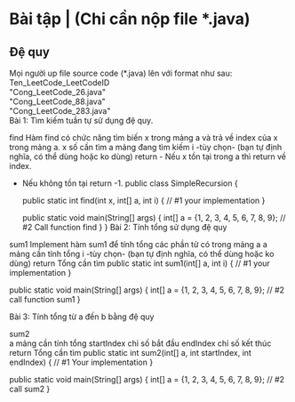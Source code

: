 # Bài tập | (Chi cần nộp file *.java)
## Đệ quy 

Mọi người up file source code (\*.java) lên với format như sau: Ten_LeetCode_LeetCodeID <br/>
"Cong_LeetCode_26.java" <br/>
"Cong_LeetCode_88.java" <br/>
"Cong_LeetCode_283.java" <br/>
Bài 1: Tìm kiếm tuần tự sử dụng đệ quy.

find	Hàm find có chức năng tìm biến x trong mảng a và trả về index của x trong mảng a.
x	số cần tìm
a	mảng đang tìm kiếm
i	-tùy chọn- (bạn tự định nghĩa, có thể dùng hoặc ko dùng)
return	- Nếu x tồn tại trong a thì return về index.
- Nếu không tồn tại return -1.
public class SimpleRecursion {

    public static int find(int x, int[] a, int i)
    {
         // #1 your implementation
    }

    public static void main(String[] args) {
        int[] a = {1, 2, 3, 4, 5, 6, 7, 8, 9};
        // #2 Call function find
    }
}
Bài 2: Tính tổng sử dụng đệ quy

sum1	Implement hàm sum1 để tính tổng các phần tử có trong mảng a
a	mảng cần tính tổng
i	-tùy chọn- (bạn tự định nghĩa, có thể dùng hoặc ko dùng)
return	Tổng cần tìm
public static int sum1(int[] a, int i)
{
    // #1 your implementation
}

public static void main(String[] args) {
    int[] a = {1, 2, 3, 4, 5, 6, 7, 8, 9};
    // #2 call function sum1
}

Bài 3: Tính tổng từ a đến b bằng đệ quy

sum2	 
a	mảng cần tính tổng
startIndex	chỉ số bắt đầu
endIndex	chỉ số kết thúc
return	Tổng cần tìm
public static int sum2(int[] a, int startIndex, int endIndex)
{
    // #1 Your implementation
}

public static void main(String[] args) {
    int[] a = {1, 2, 3, 4, 5, 6, 7, 8, 9};
    // #2 call sum2
}
